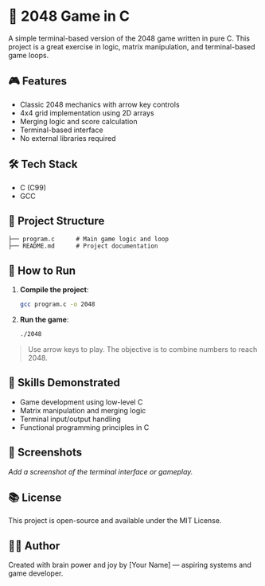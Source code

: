 # 🔢 2048 Game in C

A simple terminal-based version of the 2048 game written in pure C. This project is a great exercise in logic, matrix manipulation, and terminal-based game loops.

## 🎮 Features

- Classic 2048 mechanics with arrow key controls
- 4x4 grid implementation using 2D arrays
- Merging logic and score calculation
- Terminal-based interface
- No external libraries required

## 🛠️ Tech Stack

- C (C99)
- GCC

## 📁 Project Structure

```
├── program.c      # Main game logic and loop
├── README.md      # Project documentation
```

## 🚀 How to Run

1. **Compile the project**:
   ```bash
   gcc program.c -o 2048
   ```

2. **Run the game**:
   ```bash
   ./2048
   ```

> Use arrow keys to play. The objective is to combine numbers to reach 2048.

## 🎯 Skills Demonstrated

- Game development using low-level C
- Matrix manipulation and merging logic
- Terminal input/output handling
- Functional programming principles in C

## 📸 Screenshots

_Add a screenshot of the terminal interface or gameplay._

## 📚 License

This project is open-source and available under the MIT License.

## 👨‍💻 Author

Created with brain power and joy by [Your Name] — aspiring systems and game developer.
